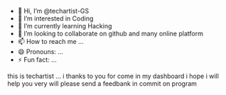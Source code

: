 - 👋 Hi, I’m @techartist-GS
- 👀 I’m interested in Coding
- 🌱 I’m currently learning Hacking
- 💞️ I’m looking to collaborate on github and many online platform
- 📫 How to reach me ...
- 😄 Pronouns: ...
- ⚡ Fun fact: ...

<!---
techartist-GS/techartist-GS is a ✨ special ✨ repository because its `README.md` (this file) appears on your GitHub profile.
You can click the Preview link to take a look at your changes.
--->
this is techartist ... 
i thanks to you for come in my dashboard i hope i will help you very will 
please send a feedbank in commit on program

